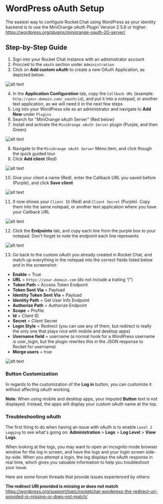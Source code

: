 # WordPress oAuth Setup

The easiest way to configure Rocket.Chat using WordPress as your identity backend is to use the MiniOrange oAuth Plugin Version 2.5.6 or higher: <https://wordpress.org/plugins/miniorange-oauth-20-server/>

## Step-by-Step Guide

1. Sign into your Rocket Chat instance with an administrator account
2. Procced to the `oAuth` section under `Administration`
3. Click on **Add custom oAuth** to create a new OAuth Application, as depicted below:

![alt text](https://savvymatthew.sfo2.cdn.digitaloceanspaces.com/rocketchat-docs/rct-oauth-step-03.png)

4. In the **Application Configuration** tab, copy the `Callback URL` (example: `http://your.domain.com/_oauth/id`), and put it into a notepad, or another text application, as we will need it in the next few steps
5. Log into your WordPress site as an administrator and navigate to **Add New** under `Plugins`
6. Search for "MiniOrange oAuth Server" (Red below)
7. Install and activate the `MiniOrange oAuth Server` plugin (Purple, and then Green)

![alt text](https://savvymatthew.sfo2.cdn.digitaloceanspaces.com/rocketchat-docs/rct-oauth-step-8.png)

8. Navigate to the `MiniOrange oAuth Server` Menu item, and click though the quick guided tour
9. Click **Add client** (Red)

![alt text](https://savvymatthew.sfo2.cdn.digitaloceanspaces.com/rocketchat-docs/rct-oauth-step-10.png)

10. Give your client a name (Red), enter the Callback URL you saved before (Purple), and click **Save client**

![alt text](https://savvymatthew.sfo2.cdn.digitaloceanspaces.com/rocketchat-docs/rct-oauth-step-11.png)

11. It now shows your `Client ID` (Red) and `Client Secret` (Purple). Copy them into the same notepad, or another text application where you have your Callback URL

![alt text](https://savvymatthew.sfo2.cdn.digitaloceanspaces.com/rocketchat-docs/rct-oauth-step-12.png)

12. Click the **Endpoints** tab, and copy each line from the purple box to your notepad. Don't forget to note the endpoint each line represents

![alt text](https://savvymatthew.sfo2.cdn.digitaloceanspaces.com/rocketchat-docs/rct-oauth-step-13.png)

13. Go back to the custom oAuth you already created in Rocket Chat, and match up everything in the notepad into the correct fields listed below and in the screenshot:

- **Enable** = True
- **URL** = `https://your.domain.com` (do not include a trailing “/”)
- **Token Path** = Access Token Endpoint
- **Token Sent Via** = Payload
- **Identity Token Sent Via** = Payload
- **Identity Path** = Get User Info Endpoint
- **Authorize Path** = Authorize Endpoint
- **Scope** = Profile
- **Id** = Client ID
- **Secret** = Client Secret
- **Login Style** = Redirect (you can use any of them, but redirect is really the only one that plays nice with mobile and desktop apps)
- **Username field** = username (a normal hook for a WordPress username is user_login, but the plugin rewrites this in the JSON response to Rocket for username)
- **Merge users** = true

![alt text](https://savvymatthew.sfo2.cdn.digitaloceanspaces.com/rocketchat-docs/rct-oauth-step-14.png)

### Button Customization

In regards to the customization of the **Log in** button, you can customize it without affecting oAuth working.

**Note**: When using mobile and desktop apps, your imputed **Button** text is not displayed. Instead, the apps will display your custom oAuth name at the top.

### Troubleshooting oAuth

The first thing to do when having an issue with oAuth is to enable `Level 2 Logging` to see what's going on:
**Administration** > **Logs** > **Log Level** > **View Logs**.

When looking at the logs, you may want to open an incognito mode browser window for the log in screen, and have the logs and your login screen side-by-side. When you attempt a login, the log displays the oAuth response in real time, which gives you valuable information to help you troubleshoot your issue.

Here are some forum threads that provide issues experienced by others:

**The redirect URI provided is missing or does not match**
<https://wordpress.org/support/topic/rocketchat-wordpress-the-redirect-uri-provided-is-missing-or-does-not-match/>
